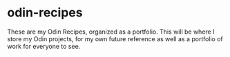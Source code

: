 # odin-recipes
These are my Odin Recipes, organized as a portfolio.
This will be where I store my Odin projects, for my own future reference as well as a portfolio of work for everyone to see.
